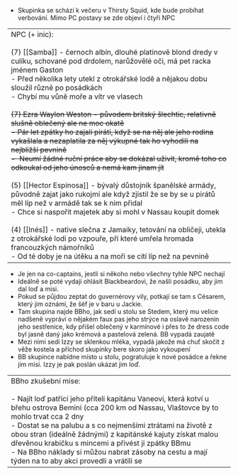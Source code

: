 - Skupinka se schází k večeru v Thirsty Squid, kde bude probíhat verbování. Mimo PC postavy se zde objeví i čtyři NPC

|                                                                                                                                                                                                                                                                                                                                                                                                                                                                                                                                                                                                                                                                                                                                                                                                                                                                                                                                                                                                                                                                                                                                                                             |
| --------------------------------------------------------------------------------------------------------------------------------------------------------------------------------------------------------------------------------------------------------------------------------------------------------------------------------------------------------------------------------------------------------------------------------------------------------------------------------------------------------------------------------------------------------------------------------------------------------------------------------------------------------------------------------------------------------------------------------------------------------------------------------------------------------------------------------------------------------------------------------------------------------------------------------------------------------------------------------------------------------------------------------------------------------------------------------------------------------------------------------------------------------------------------- |
| NPC (+ inic):<br><br>(7) [[Samba]] - černoch albín, dlouhé platinově blond dredy v culíku, schované pod drdolem, narůžovělé oči, má pet racka jménem Gaston<br>- Před několika lety utekl z otrokářské lodě a nějakou dobu sloužil různě po posádkách   <br>- Chybí mu vůně moře a vítr ve vlasech<br>    <br>~~(7) Ezra Waylon Weston - původem britský šlechtic, relativně slušně oblečený ale ne moc okatě~~<br>~~- Pár let zpátky ho zajali piráti, když se na něj ale jeho rodina vykašlala a nezaplatila za něj výkupné tak ho vyhodili na nejbližší pevnině~~  <br>~~-  Neumí žádné ruční práce aby se dokázal uživit, kromě toho co odkoukal od jeho únosců a nemá kam jinam jít~~<br>    <br>(5) [[Hector Espinosa]] - bývalý důstojník španělské armády, původně zajat jako rukojmí ale když zjistil že se by se u pirátů měl líp než v armádě tak se k nim přidal<br>- Chce si naspořit majetek aby si mohl v Nassau koupit domek<br>    <br>(4) [[Inés]] - native slečna z Jamaiky, tetování na obličeji, utekla z otrokářské lodi po vzpouře, při které umřela hromada francouzkých námořníků<br>- Od té doby je na útěku a na moři se cítí líp než na pevnině |
- Je jen na co-captains, jestli si někoho nebo všechny tyhle NPC nechají
- Ideálně se poté vydají ohlásit Blackbeardovi, že našli posádku, aby jim dal loď a misi. 
- Pokud se půjdou zeptat do guvernérovy vily, potkají se tam s Césarem, který jim oznámí, že šéf je v baru u Jackie. 
- Tam skupina najde BBho, jak sedí u stolu se Stedem, který mu velice nadšeně vypráví o nějakém faux pas jeho strýce na oslavě narozenin jeho sestřenice, kdy přišel oblečený v karmínové i přes to že dress code byl jasně daný jako krémová a pastelová zelená. BB vypadá zaujatě
- Mezi nimi sedí Izzy se sklenkou mléka, vypadá jakože má chuť skočit z věže kostela a příchod skupinky bere skoro jako vykoupení
- BB skupince nabídne místo u stolu, pogratuluje k nové posádce a řekne jim misi. Izzy je pak poslán ukázat jim loď. 

|                                                                                                                                                                                                                                                                                                                                                                                                                                                                          |
| ------------------------------------------------------------------------------------------------------------------------------------------------------------------------------------------------------------------------------------------------------------------------------------------------------------------------------------------------------------------------------------------------------------------------------------------------------------------------ |
| BBho zkušební mise:<br><br>- Najít loď patřící jeho příteli kapitánu Vaneovi, která kotví u břehu ostrova Bemini (cca 200 km od Nassau, Vlaštovce by to mohlo trvat cca 2 dny <br>- Dostat se na palubu a s co nejmenšími ztrátami na životě z obou stran (ideálně žádnými) z kapitánské kajuty získat malou dřevěnou krabičku s mincemi a přivést ji zpátky BBmu<br>- Na BBho náklady si můžou nabrat zásoby na cestu a mají týden na to aby akci provedli a vrátili se |
